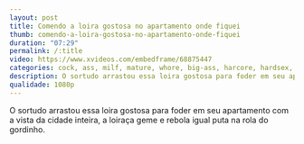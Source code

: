 ```yaml
---
layout: post
title: Comendo a loira gostosa no apartamento onde fiquei
thumb: comendo-a-loira-gostosa-no-apartamento-onde-fiquei
duration: "07:29"
permalink: /:title
video: https://www.xvideos.com/embedframe/68875447
categories: cock, ass, milf, mature, whore, big-ass, harcore, hardsex, rubia, european-porn, porno-en-espanol, porn-in-englich
description: O sortudo arrastou essa loira gostosa para foder em seu apartamento com a vista da cidade inteira, a loiraça geme e rebola igual puta na rola do gordinho.
qualidade: 1080p
---
```

O sortudo arrastou essa loira gostosa para foder em seu apartamento com a vista da cidade inteira, a loiraça geme e rebola igual puta na rola do gordinho.